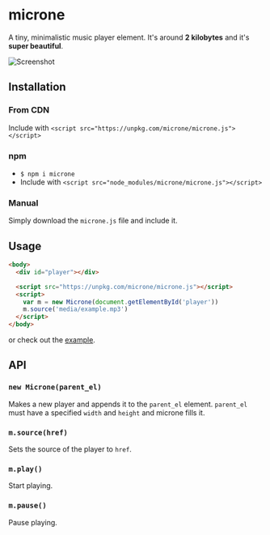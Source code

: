 # microne
A tiny, minimalistic music player element. It's around **2 kilobytes** and it's **super beautiful**.

![Screenshot](https://github.com/kodedninja/microne/blob/master/SCREENSHOT.png)

## Installation
### From CDN
Include with ```<script src="https://unpkg.com/microne/microne.js"></script>```

### npm
- ```$ npm i microne```
- Include with ```<script src="node_modules/microne/microne.js"></script>```

### Manual
Simply download the ```microne.js``` file and include it.

## Usage
```html
<body>
  <div id="player"></div>

  <script src="https://unpkg.com/microne/microne.js"></script>
  <script>
    var m = new Microne(document.getElementById('player'))
    m.source('media/example.mp3')
  </script>
</body>
```
or check out the [example](https://github.com/kodedninja/microne/tree/master/example).

## API
### ```new Microne(parent_el)```
Makes a new player and appends it to the ```parent_el``` element. ```parent_el``` must have a specified ```width``` and ```height``` and microne fills it.

### ```m.source(href)```
Sets the source of the player to ```href```.

### ```m.play()```
Start playing.

### ```m.pause()```
Pause playing.
